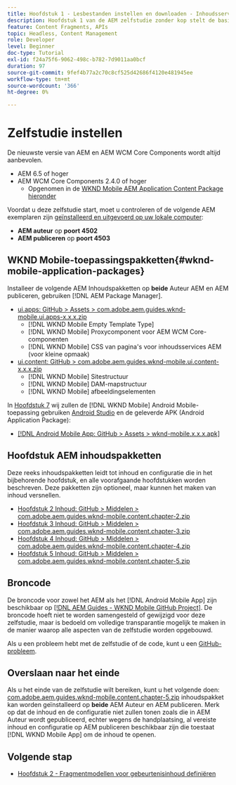 ```yaml
---
title: Hoofdstuk 1 - Lesbestanden instellen en downloaden - Inhoudsservices
description: Hoofdstuk 1 van de AEM zelfstudie zonder kop stelt de basislijninstelling voor de AEM voor de zelfstudie.
feature: Content Fragments, APIs
topic: Headless, Content Management
role: Developer
level: Beginner
doc-type: Tutorial
exl-id: f24a75f6-9062-498c-b782-7d9011aa0bcf
duration: 97
source-git-commit: 9fef4b77a2c70c8cf525d42686f4120e481945ee
workflow-type: tm+mt
source-wordcount: '366'
ht-degree: 0%

---
```


# Zelfstudie instellen

De nieuwste versie van AEM en AEM WCM Core Components wordt altijd aanbevolen.

* AEM 6.5 of hoger
* AEM WCM Core Components 2.4.0 of hoger
   * Opgenomen in de [WKND Mobile AEM Application Content Package hieronder](#wknd-mobile-application-packages)

Voordat u deze zelfstudie start, moet u controleren of de volgende AEM exemplaren zijn [geïnstalleerd en uitgevoerd op uw lokale computer](https://helpx.adobe.com/experience-manager/6-5/sites/deploying/using/deploy.html#Default%20Local%20Install):

* **AEM auteur** op **poort 4502**
* **AEM publiceren** op **poort 4503**

## WKND Mobile-toepassingspakketten{#wknd-mobile-application-packages}

Installeer de volgende AEM Inhoudspakketten op **beide** Auteur AEM en AEM publiceren, gebruiken [!DNL AEM Package Manager].

* [ui.apps: GitHub > Assets > com.adobe.aem.guides.wknd-mobile.ui.apps-x.x.x.zip](https://github.com/adobe/aem-guides-wknd-mobile/releases/latest)
   * [!DNL WKND Mobile Empty Template Type]
   * [!DNL WKND Mobile] Proxycomponent voor AEM WCM Core-componenten
   * [!DNL WKND Mobile] CSS van pagina&#39;s voor inhoudsservices AEM (voor kleine opmaak)
* [ui.content: GitHub > com.adobe.aem.guides.wknd-mobile.ui.content-x.x.x.zip](https://github.com/adobe/aem-guides-wknd-mobile/releases/latest)
   * [!DNL WKND Mobile] Sitestructuur
   * [!DNL WKND Mobile] DAM-mapstructuur
   * [!DNL WKND Mobile] afbeeldingselementen

In [Hoofdstuk 7](./chapter-7.md) wij zullen de [!DNL WKND Mobile] Android Mobile-toepassing gebruiken [Android Studio](https://developer.android.com/studio) en de geleverde APK (Android Application Package):

* [[!DNL Android Mobile App: GitHub > Assets > wknd-mobile.x.x.x.apk]](https://github.com/adobe/aem-guides-wknd-mobile/releases/latest)

## Hoofdstuk AEM inhoudspakketten

Deze reeks inhoudspakketten leidt tot inhoud en configuratie die in het bijbehorende hoofdstuk, en alle voorafgaande hoofdstukken worden beschreven. Deze pakketten zijn optioneel, maar kunnen het maken van inhoud versnellen.

* [Hoofdstuk 2 Inhoud: GitHub > Middelen > com.adobe.aem.guides.wknd-mobile.content.chapter-2.zip](https://github.com/adobe/aem-guides-wknd-mobile/releases/latest)
* [Hoofdstuk 3 Inhoud: GitHub > Middelen > com.adobe.aem.guides.wknd-mobile.content.chapter-3.zip](https://github.com/adobe/aem-guides-wknd-mobile/releases/latest)
* [Hoofdstuk 4 Inhoud: GitHub > Middelen > com.adobe.aem.guides.wknd-mobile.content.chapter-4.zip](https://github.com/adobe/aem-guides-wknd-mobile/releases/latest)
* [Hoofdstuk 5 Inhoud: GitHub > Middelen > com.adobe.aem.guides.wknd-mobile.content.chapter-5.zip](https://github.com/adobe/aem-guides-wknd-mobile/releases/latest)

## Broncode

De broncode voor zowel het AEM als het [!DNL Android Mobile App] zijn beschikbaar op [[!DNL AEM Guides - WKND Mobile GitHub Project]](https://github.com/adobe/aem-guides-wknd-mobile). De broncode hoeft niet te worden samengesteld of gewijzigd voor deze zelfstudie, maar is bedoeld om volledige transparantie mogelijk te maken in de manier waarop alle aspecten van de zelfstudie worden opgebouwd.

Als u een probleem hebt met de zelfstudie of de code, kunt u een [GitHub-probleem](https://github.com/adobe/aem-guides-wknd-mobile/issues).

## Overslaan naar het einde

Als u het einde van de zelfstudie wilt bereiken, kunt u het volgende doen: [com.adobe.aem.guides.wknd-mobile.content.chapter-5.zip](https://github.com/adobe/aem-guides-wknd-mobile/releases/latest) inhoudspakket kan worden geïnstalleerd op **beide** AEM Auteur en AEM publiceren. Merk op dat de inhoud en de configuratie niet zullen tonen zoals die in AEM Auteur wordt gepubliceerd, echter wegens de handplaatsing, al vereiste inhoud en configuratie op AEM publiceren beschikbaar zijn die toestaat [!DNL WKND Mobile App] om de inhoud te openen.


## Volgende stap

* [Hoofdstuk 2 - Fragmentmodellen voor gebeurtenisinhoud definiëren](./chapter-2.md)
